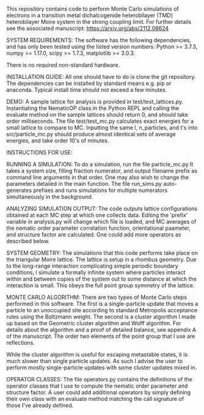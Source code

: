 This repository contains code to perform Monte Carlo simulations of electrons
in a transition metal dichalcogenide heterobilayer (TMD) heterobilayer
Moire system in the strong coupling limit. For further details
see the associated manuscript: https://arxiv.org/abs/2112.08624

SYSTEM REQUIREMENTS:
  The software has the following dependencies, and has only been tested using the listed version numbers:
    Python >= 3.7.3,
    numpy >= 1.17.0,
    scipy >= 1.7.3,
    matplotlib >= 3.0.3.
  
  There is no required non-standard hardware.
  
INSTALLATION GUIDE:
  All one should have to do is clone the git repository.
  The dependencies can be installed by standard means e.g. pip or anaconda.
  Typical install time should not exceed a few minutes.

DEMO:
  A sample lattice for analysis is provided in test/test_lattices.py.
  Instantiating the NematicOP class in the Python REPL and calling the evaluate
  method on the sample lattices should return 0, and should take order milliseconds.
  The file test/test_mc.py calculates exact energies for a small lattice to compare to MC.
  Inputting the same l, n_particles, and t's into src/particle_mc.py should produce 
  almost identical sets of average energies, and take order 10's of minutes.
  
INSTRUCTIONS FOR USE: 

  RUNNING A SIMULATION:
    To do a simulation, run the file particle_mc.py It takes a system size,
    filling fraction numerator, and output filename prefix as command
    line arguments in that order. One may also wish to change the parameters
    detailed in the main function. The file run_sims.py auto-generates
    prefixes and runs simulations for multiple numerators simultaneously
    in the background.

  ANALYZING SIMULATION OUTPUT:
    The code outputs lattice configurations obtained at each MC step
    at which one collects data. Editing the 'prefix' variable in
    analysis.py will change which file is loaded, and MC averages
    of the nematic order parameter correlation function, orientational
    paameter, and structure factor are calculated. 
    One could add more operators as described below.

SYSTEM GEOMETRY:
  The simulations that this code performs take place on the triangular Moire
  lattice. The lattice is setup in a rhombus geometry. Due to the long-range
  interaction complicating simple periodic boundary conditions, I simulate
  a formally infinite system where particles interact within and between
  copies of the system out to some distance at which the interaction is small.
  This obeys the full point group symmetry of the lattice.

MONTE CARLO ALGORITHM:
  There are two types of Monte Carlo steps performed in this software.
  The first is a single-particle update that moves a particle to an
  unoccupied site according to standard Metropolis acceptance rules using
  the Boltzmann weight. The second is a cluster algorithm I made up based
  on the Geometric cluster algorithm and Wolff algorithm. For details about
  the algorithm and a proof of detailed balance, see appendix A of the 
  manuscript. The order two elements of the point group that I use
  are reflections.

  While the cluster algorithm is useful for escaping metastable
  states, it is much slower than single particle updates. As such I advise
  the user to perform mostly single-particle updates with some cluster updates
  mixed in.

OPERATOR CLASSES:
  The file operators.py contains the definitions of the operator classes
  that I use to compute the nematic order parameter and structure factor.
  A user could add additional operators by simply defining their own
  class with an evaluate method matching the call signature of those
  I've already defined.

